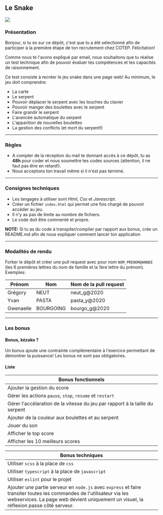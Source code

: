 ## Le Snake ###

![](https://i.ytimg.com/vi/8TokNqtYjAc/hqdefault.jpg)

### Présentation

Bonjour, si tu es sur ce dépôt, c'est que tu a été sélectionné afin de participer à la première étape de ton recrutement chez COTEP. Félicitation!

Comme nous te l'avons expliqué par email, nous souhaitons que tu réalise un test technique afin de pouvoir évaluer tes compétences et tes capacités de raisonnement. 

Ce test consiste à recréer le jeu snake dans une page web! Au minimum, le jeu doit comprendre: 

- La carte
- Le serpent
- Pouvoir déplacer le serpent avec les touches du clavier
- Pouvoir manger des boulettes avec le serpent
- Faire grandir le serpent
- L'avancée automatique du serpent
- L'apparition de nouvelles boulettes
- La gestion des conflicts (et mort du serpent!)

----------------

### Règles

- A compter de la réception du mail te donnant accès à ce dépôt, tu as **48h** pour coder et nous soumettre tes codes sources (attention, il ne faut pas être en retard!).
- Nous acceptons ton travail même si il n'est pas terminé.

----------------


### Consignes techniques

- Les langages à utiliser sont *Html*, *Css* et *Javascript*.
- Créer un fichier `index.html` qui permet une fois chargé de pouvoir accéder au jeu.
- Il n'y as pas de limite au nombre de fichiers.
- Le code doit être commenté et propre.

**NOTE:** Si tu as du code à transpiler/compiler par rapport aux bonus, crée un README.md afin de nous expliquer comment lancer ton application

----------------


### Modalités de rendu

Forker le dépôt et créer une pull request avec pour nom `NOM_PRENOM@ANNEE` (les 6 premières lettres du nom de famille et la 1ère lettre du prénom). Exemples:

| Prénom   | Nom    | Nom de la pull request    |
|-------------|-------------|-------------|
| Grégory | NEUT         | neut_g@2020  |
| Yvan | PASTA         | pasta_y@2020  |
| Gwenaelle | BOURGOING         | bourgo_g@2020  |

----------------


### Les bonus

#### Bonus, kézako ?

Un bonus ajoute une contrainte complémentaire à l'exercice permettant de démontrer ta puissance! Les bonus ne sont pas obligatoires.

#### Liste

| Bonus fonctionnels |
|-------------|
| Ajouter la gestion du score |
| Gérer les actions `pause`, `stop`, `resume` et `restart` |
| Gérer l'accélaration de la vitesse du jeu par rapport à la taille du serpent |
| Ajouter de la couleur aux boulettes et au serpent |
| Jouer du son |
| Afficher le top score |
| Afficher les 10 meilleurs scores |

| Bonus techniques |
|-------------|
| Utiliser `scss` à la place de `css` |
| Utiliser `typescript` à la place de `javascript` |
| Utiliser `eslint` pour le projet |
| Ajouter une partie serveur en `node.js` avec `express` et faire transiter toutes les commandes de l'utilisateur via les webservices. La page web devient uniquement un visuel, la réflexion passe côté serveur. |

